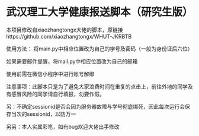 # 武汉理工大学健康报送脚本（研究生版）

本项目修改自xiaozhangtongx大佬的脚本，原链接https://github.com/xiaozhangtongx/WHUT-JKRBTB

使用方法：
将main.py中相应位置改为自己的学号及密码（一般为身份证后六位）

如果需要邮件提醒，将mail.py中相应位置改为自己的邮箱

使用前需在微信小程序中进行账号解绑

注意事项：此脚本只是为了避免大家浪费时间在重复的点击上，前往外地的同学及有感冒风险的同学请自行填报，勿要作假。


另：不确定sessionid是否会因为服务器故障与学号彻底绑死，因此每次运行会保存当次的sessionid，以防万一

另另：本人实属彩笔，如有bug欢迎大佬出手修改
